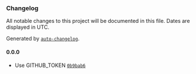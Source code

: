 ### Changelog

All notable changes to this project will be documented in this file. Dates are displayed in UTC.

Generated by [`auto-changelog`](https://github.com/CookPete/auto-changelog).

#### 0.0.0

- Use GITHUB_TOKEN [`0b9bab6`](https://github.com/tiagoboeing/bull-board/commit/0b9bab628b5ac2c801eba079213deb97a320ab89)
